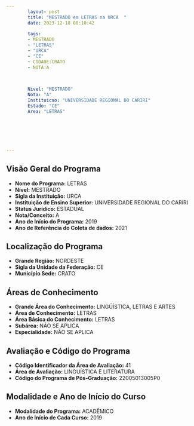 ```yaml
---
        layout: post
        title: "MESTRADO em LETRAS na URCA  "
        date: 2023-12-18 00:10:42
     
        tags:
        - MESTRADO
        - "LETRAS"
        - "URCA"
        - "CE"
        - CIDADE:CRATO
        - NOTA:A
        
       

        Nivel: "MESTRADO"
        Nota: "A"
        Instituicao: "UNIVERSIDADE REGIONAL DO CARIRI"
        Estado: "CE"
        Area: "LETRAS"
        
        
        
        
        
        
---
```

## Visão Geral do Programa
- **Nome do Programa:** LETRAS
- **Nível:** MESTRADO
- **Sigla da Instituição:** URCA
- **Instituição de Ensino Superior:** UNIVERSIDADE REGIONAL DO CARIRI
- **Status Jurídico:** ESTADUAL
- **Nota/Conceito:** A
- **Ano de Início do Programa:** 2019
- **Ano de Referência do Coleta de dados:** 2021

## Localização do Programa
- **Grande Região:** NORDESTE
- **Sigla da Unidade da Federação:** CE
- **Município Sede:** CRATO

## Áreas de Conhecimento
- **Grande Área do Conhecimento:** LINGÜÍSTICA, LETRAS E ARTES
- **Área de Conhecimento:** LETRAS
- **Área Básica do Conhecimento:** LETRAS
- **Subárea:** NÃO SE APLICA
- **Especialidade:** NÃO SE APLICA

## Avaliação e Código do Programa
- **Código Identificador da Área de Avaliação:** 41
- **Área de Avaliação:** LINGUÍSTICA E LITERATURA
- **Código do Programa de Pós-Graduação:** 22005013005P0


## Modalidade e Ano de Início do Curso
- **Modalidade do Programa:** ACADÊMICO
- **Ano de Início de Cada Curso:** 2019
